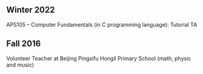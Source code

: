 
## Winter 2022
APS105 – Computer Fundamentals (in C programming language): Tutorial TA

## Fall 2016 
Volunteer Teacher at Beijing Pingxifu Hongli Primary School (math, physic and music)


